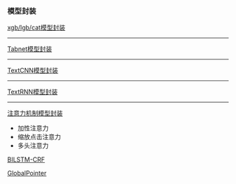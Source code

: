### 模型封装

[xgb/lgb/cat模型封装](../I_Model/classic_ML_model/gather_集成学习算法/提升算法_boosting/models)

***

[Tabnet模型封装](../I_Model/other/tabnet_pytorch_tabnet/models)

***

[TextCNN模型封装](../I_Model/deep_learning_base/卷积神经网络CNN/torch实现常见卷积神经网络/TextCNN/models)

***

[TextRNN模型封装](../I_Model/deep_learning_base/循环神经网络/TextRNN/models)

***

[注意力机制模型封装](../I_Model/deep_learning_base/注意力机制attention/models)

* 加性注意力
* 缩放点击注意力
* 多头注意力

[BILSTM-CRF](../I_Model/task_信息抽取/BILSTM-CRF/models)

[GlobalPointer](../I_Model/task_信息抽取/GlobalPointer/models)